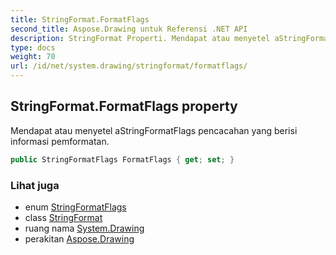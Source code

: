 ```yaml
---
title: StringFormat.FormatFlags
second_title: Aspose.Drawing untuk Referensi .NET API
description: StringFormat Properti. Mendapat atau menyetel aStringFormatFlags pencacahan yang berisi informasi pemformatan.
type: docs
weight: 70
url: /id/net/system.drawing/stringformat/formatflags/
---
```

## StringFormat.FormatFlags property

Mendapat atau menyetel aStringFormatFlags pencacahan yang berisi informasi pemformatan.

```csharp
public StringFormatFlags FormatFlags { get; set; }
```

### Lihat juga

* enum [StringFormatFlags](../../stringformatflags/)
* class [StringFormat](../)
* ruang nama [System.Drawing](../../stringformat/)
* perakitan [Aspose.Drawing](../../../)


